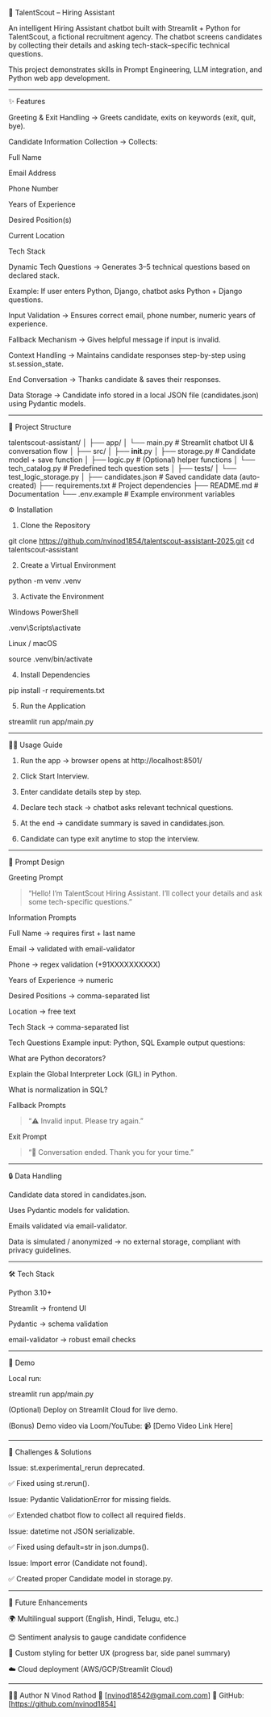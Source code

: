 🤖 TalentScout – Hiring Assistant

An intelligent Hiring Assistant chatbot built with Streamlit + Python for TalentScout, a fictional recruitment agency.
The chatbot screens candidates by collecting their details and asking tech-stack–specific technical questions.

This project demonstrates skills in Prompt Engineering, LLM integration, and Python web app development.


---

✨ Features

Greeting & Exit Handling → Greets candidate, exits on keywords (exit, quit, bye).

Candidate Information Collection → Collects:

Full Name

Email Address

Phone Number

Years of Experience

Desired Position(s)

Current Location

Tech Stack


Dynamic Tech Questions → Generates 3–5 technical questions based on declared stack.

Example: If user enters Python, Django, chatbot asks Python + Django questions.


Input Validation → Ensures correct email, phone number, numeric years of experience.

Fallback Mechanism → Gives helpful message if input is invalid.

Context Handling → Maintains candidate responses step-by-step using st.session_state.

End Conversation → Thanks candidate & saves their responses.

Data Storage → Candidate info stored in a local JSON file (candidates.json) using Pydantic models.



---

📂 Project Structure

talentscout-assistant/
│
├── app/
│   └── main.py            # Streamlit chatbot UI & conversation flow
│
├── src/
│   ├── __init__.py
│   ├── storage.py         # Candidate model + save function
│   ├── logic.py           # (Optional) helper functions
│   └── tech_catalog.py    # Predefined tech question sets
│
├── tests/
│   └── test_logic_storage.py
│
├── candidates.json        # Saved candidate data (auto-created)
├── requirements.txt       # Project dependencies
├── README.md              # Documentation
└── .env.example           # Example environment variables 

⚙️ Installation

1. Clone the Repository

git clone https://github.com/nvinod1854/talentscout-assistant-2025.git
cd talentscout-assistant

2. Create a Virtual Environment

python -m venv .venv

3. Activate the Environment

Windows PowerShell

.venv\Scripts\activate

Linux / macOS

source .venv/bin/activate


4. Install Dependencies

pip install -r requirements.txt

5. Run the Application

streamlit run app/main.py


---

🧑‍💻 Usage Guide

1. Run the app → browser opens at http://localhost:8501/


2. Click Start Interview.


3. Enter candidate details step by step.


4. Declare tech stack → chatbot asks relevant technical questions.


5. At the end → candidate summary is saved in candidates.json.


6. Candidate can type exit anytime to stop the interview.




---

📖 Prompt Design

Greeting Prompt

> “Hello! I’m TalentScout Hiring Assistant. I’ll collect your details and ask some tech-specific questions.”



Information Prompts

Full Name → requires first + last name

Email → validated with email-validator

Phone → regex validation (+91XXXXXXXXXX)

Years of Experience → numeric

Desired Positions → comma-separated list

Location → free text

Tech Stack → comma-separated list


Tech Questions
Example input: Python, SQL
Example output questions:

What are Python decorators?

Explain the Global Interpreter Lock (GIL) in Python.

What is normalization in SQL?


Fallback Prompts

> “⚠️ Invalid input. Please try again.”



Exit Prompt

> “👋 Conversation ended. Thank you for your time.”





---

🔒 Data Handling

Candidate data stored in candidates.json.

Uses Pydantic models for validation.

Emails validated via email-validator.

Data is simulated / anonymized → no external storage, compliant with privacy guidelines.



---

🛠️ Tech Stack

Python 3.10+

Streamlit → frontend UI

Pydantic → schema validation

email-validator → robust email checks



---

🚀 Demo

Local run:

streamlit run app/main.py

(Optional) Deploy on Streamlit Cloud for live demo.

(Bonus) Demo video via Loom/YouTube:
📹 [Demo Video Link Here]



---

📝 Challenges & Solutions

Issue: st.experimental_rerun deprecated.

✅ Fixed using st.rerun().


Issue: Pydantic ValidationError for missing fields.

✅ Extended chatbot flow to collect all required fields.


Issue: datetime not JSON serializable.

✅ Fixed using default=str in json.dumps().


Issue: Import error (Candidate not found).

✅ Created proper Candidate model in storage.py.




---

📌 Future Enhancements

🌍 Multilingual support (English, Hindi, Telugu, etc.)

😊 Sentiment analysis to gauge candidate confidence

🎨 Custom styling for better UX (progress bar, side panel summary)

☁️ Cloud deployment (AWS/GCP/Streamlit Cloud)



---

👨‍💻 Author
N Vinod Rathod
📧 [nvinod18542@gmail.com.com]
🔗 GitHub: [https://github.com/nvinod1854]
